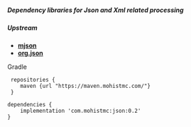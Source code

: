 ##### Dependency libraries for Json and Xml related processing

##### Upstream

* [**mjson**](https://github.com/bolerio/mjson)  
* [**org.json**](https://github.com/stleary/JSON-java)

Gradle
```
 repositories {
    maven {url "https://maven.mohistmc.com/"}
 }

dependencies {
    implementation 'com.mohistmc:json:0.2'
}
```  

